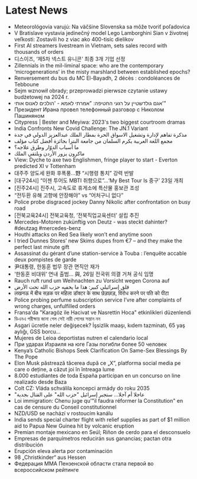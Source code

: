 # Latest News
-  Meteorológovia varujú: Na väčšine Slovenska sa môže tvoriť poľadovica
-  V Bratislave vystavia jedinečný model Lego Lamborghini Sian v životnej veľkosti: Zostavili ho z viac ako 400-tisíc dielikov
-  First AI streamers livestream in Vietnam, sets sales record with thousands of orders
-  디스이즈, ‘제5차 넥스트 유니콘’ 최종 3개 기업 선정
-  Zillennials in the mil-liminal space: who are the contemporary ‘microgenerations’ in the misty marshland between established epochs?
-  Renversement du bus du MC El-Bayadh, 2 décès : condoléances de Tebboune
-  Sejm wznowił obrady; przeprowadzi pierwsze czytanie ustawy budżetowej na 2024 r.
-  אגם גולדשטיין על רגעי החטיפה: "אמרתי לאמא - 'הולכים לאנוס אותי'"
-  Президент Ирана провел телефонный разговор с Николом Пашиняном
-  Citypress | Bester and Meyiwa: 2023's two biggest courtroom dramas
-  India Confronts New Covid Challenge: The JN.1 Variant
-  مذكرة تفاهم لإدارة وتشغيل الاسواق الحرة بمطار الملك عبدالعزيز الدولي في جدة
-  مجمع اللغة العربية يكرم السلمان من جامعة البترا بجائزة أفضل كتاب مؤلف
-  ما أسباب الدوّار وطرق علاجه؟
-  ماكرون يزور الأردن ويلتقي الملك
-  View: Dyche to axe two Englishmen, fringe player to start - Everton predicted XI v Tottenham
-  대주주 양도세 완화 후폭풍…野 “시행령 통치” 강력 반발
-  [대구24시] “이젠 투어도 MBTI 취향으로”…‘My Best Tour Is 중구’ 23일 개최
-  [진주24시] 진주시, 고속도로 휴게소에 특산물 홍보관 조성
-  “전두환 유해 고향에 안장해야” vs “어처구니 없다”
-  Police probe disgraced jockey Danny Nikolic after confrontation on busy road
-  [전북교육24시] 전북교육청, ‘전북직업교육센터’ 설립 추진
-  Mercedes-Motoren zukünftig von Deutz - was steckt dahinter? #deutzag #mercedes-benz
-  Houthi attacks on Red Sea likely won’t end anytime soon
-  I tried Dunnes Stores’ new Skims dupes from €7 – and they make the perfect last minute gift
-  Assassinat du gérant d’une station-service à Touba : l’enquête accable deux pompistes de garde
-  尹대통령, 한동훈 법무 장관 면직안 재가
-  ‘한동훈 비대위’ 연내 출범... 與, 26일 전국위 의결 거쳐 공식 임명
-  Rauch ruft rund um Weihnachten zu Vorsicht wegen Corona auf
-  قلق إسرائيلي كبير: هذا ما يخفيه حزب الله تحت الأرض
-  लखनऊ में बीच सड़क पर महिला डॉक्टर के साथ छेड़छाड़, विरोध करने पर पति को पीटा
-  Police probing perfume subscription service I’vre after complaints of wrong charges, unfulfilled orders
-  Fransa'da "Karagöz ile Hacivat ve Nasrettin Hoca" etkinlikleri düzenlendi
-  ডিএনএ পরীক্ষায় জানা গেল সেই নারী পেলের সন্তান নন
-  Asgari ücretle neler değişecek? İşsizlik maaşı, kıdem tazminatı, 65 yaş aylığı, GSS borcu...
-  Mujeres de Leioa deportistas nutren el calendario local
-  При ударах Израиля на юге Газы погибли более 50 человек
-  Kenya’s Catholic Bishops Seek Clarification On Same-Sex Blessings By The Pope
-  Elon Musk păstrează tăcerea după ce „X”, platforma social media pe care o deține, a căzut joi în întreaga lume
-  8.000 estudiantes de toda España participan en un concurso on line realizado desde Baza
-  Colt CZ: Vláda schválila koncepci armády do roku 2035
-  "عاجلا أم آجلا... ستجبر إسرائيل "حزب الله" على القتال بجدية
-  Loi immigration: Chenu juge qu'"il faudra réformer la Constitution" en cas de censure du Conseil constitutionnel
-  NZD/USD se nachází v rostoucím kanálu
-  India sends special charter flight with relief supplies as part of $1 million aid to Papua New Guinea hit by volcanic eruption
-  Premian montaje mexicano en Seúl; Riñon de cerdo para el desconsuelo
-  Empresas de parquímetros reducirán sus ganancias; pactan otra distribución
-  Erupción eleva alerta por contaminación
-  98 „Christkinder“ aus Hessen
-  Федерация ММА Пензенской области стала первой во всероссийском рейтинге
